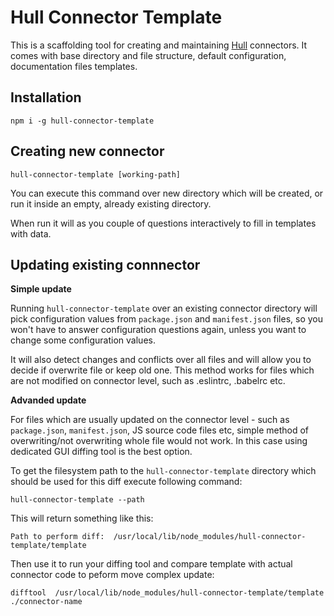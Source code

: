 # Hull Connector Template

This is a scaffolding tool for creating and maintaining [Hull](http://hull.io/) connectors. It comes with base directory and file structure, default configuration, documentation files templates.

## Installation

`npm i -g hull-connector-template`

## Creating new connector

`hull-connector-template [working-path]`

You can execute this command over new directory which will be created, or run it inside an empty, already existing directory.

When run it will as you couple of questions interactively to fill in templates with data.

## Updating existing connnector

**Simple update**

Running `hull-connector-template` over an existing connector directory will pick configuration values from `package.json` and `manifest.json` files, so you won't have to answer configuration questions again, unless you want to change some configuration values.

It will also detect changes and conflicts over all files and will allow you to decide if overwrite file or keep old one.
This method works for files which are not modified on connector level, such as .eslintrc, .babelrc etc.

**Advanded update**

For files which are usually updated on the connector level - such as `package.json`, `manifest.json`, JS source code files etc, simple method of overwriting/not overwriting whole file would not work.
In this case using dedicated GUI diffing tool is the best option.

To get the filesystem path to the `hull-connector-template` directory which should be used for this diff execute following command:

`hull-connector-template --path`

This will return something like this:

`Path to perform diff:  /usr/local/lib/node_modules/hull-connector-template/template`

Then use it to run your diffing tool and compare template with actual connector code to peform move complex update:

`difftool  /usr/local/lib/node_modules/hull-connector-template/template ./connector-name`
